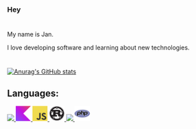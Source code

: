 ### Hey
#

My name is Jan.

I love developing software and learning about new technologies.

#

[![Anurag's GitHub stats](https://github-readme-stats.vercel.app/api?username=F-Jan&theme=github_dark&count_private=true)](https://github.com/anuraghazra/github-readme-stats)

## Languages:
<p>
  <a href = "https://openjdk.java.net" title = "Java">
    <img src = "https://icons-for-free.com/iconfiles/png/512/java+plain-1324760550763276268.png" width = 7%>
  </a>
  <a href = "https://kotlinlang.org/" title = "Kotlin">
    <img src = "https://raw.githubusercontent.com/github/explore/80688e429a7d4ef2fca1e82350fe8e3517d3494d/topics/kotlin/kotlin.png" width = 7%>
  </a>
  <a href = "https://www.javascript.com" title = "JavaScript">
    <img src = "https://raw.githubusercontent.com/github/explore/80688e429a7d4ef2fca1e82350fe8e3517d3494d/topics/javascript/javascript.png" width = 7%>
  </a>
  <a href = "https://www.rust-lang.org/" title = "Rust">
    <img src = "https://raw.githubusercontent.com/github/explore/80688e429a7d4ef2fca1e82350fe8e3517d3494d/topics/rust/rust.png" width = 7%>
  </a>
  <a href = "https://de.wikipedia.org/wiki/C%2B%2B" title = "C++">
    <img src = "https://raw.githubusercontent.com/isocpp/logos/master/cpp_logo.png" width = 7%>
  </a>
  <a href = "https://php.net" title = "PHP">
    <img src = "https://raw.githubusercontent.com/github/explore/80688e429a7d4ef2fca1e82350fe8e3517d3494d/topics/php/php.png" width = 7%>
  </a>
</p>
